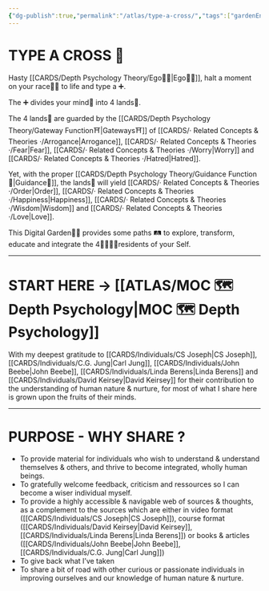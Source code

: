 ```yaml
---
{"dg-publish":true,"permalink":"/atlas/type-a-cross/","tags":["gardenEntry"],"noteIcon":1,"created":"2023-01-02T16:17:52.012+01:00","updated":"2023-05-28T22:41:55.015+02:00"}
---
```


# TYPE A CROSS 💠

Hasty [[CARDS/Depth Psychology Theory/Ego🙋‍♂️\|Ego🙋‍♂️]], halt a moment on your race🏃‍♂️ to life and type a ➕. 

The ➕ divides your mind🧠 into 4 lands🌾. 

The 4 lands🌾 are guarded by the [[CARDS/Depth Psychology Theory/Gateway Function⛩️\|Gateways⛩️]] of [[CARDS/· Related Concepts & Theories ·/Arrogance\|Arrogance]], [[CARDS/· Related Concepts & Theories ·/Fear\|Fear]],  [[CARDS/· Related Concepts & Theories ·/Worry\|Worry]] and [[CARDS/· Related Concepts & Theories ·/Hatred\|Hatred]].

Yet, with the proper [[CARDS/Depth Psychology Theory/Guidance Function🚿\|Guidance🚿]], the lands🌾 will yield [[CARDS/· Related Concepts & Theories ·/Order\|Order]], [[CARDS/· Related Concepts & Theories ·/Happiness\|Happiness]], [[CARDS/· Related Concepts & Theories ·/Wisdom\|Wisdom]] and [[CARDS/· Related Concepts & Theories ·/Love\|Love]].  

This Digital Garden👩‍🌾 provides some paths 🛤️ to explore, transform, educate and integrate the 4👨‍👩‍👧‍👦residents of your Self. 

---
# START HERE → [[ATLAS/MOC 🗺️ Depth Psychology\|MOC 🗺️ Depth Psychology]]

With my deepest gratitude to [[CARDS/Individuals/CS Joseph\|CS Joseph]], [[CARDS/Individuals/C.G. Jung\|Carl Jung]], [[CARDS/Individuals/John Beebe\|John Beebe]], [[CARDS/Individuals/Linda Berens\|Linda Berens]] and [[CARDS/Individuals/David Keirsey\|David Keirsey]] for their contribution to the understanding of human nature & nurture, for most of what I share here is grown upon the fruits of their minds. 

---
# PURPOSE - WHY SHARE ?
- To provide material for individuals who wish to understand & understand themselves & others, and thrive to become integrated, wholly human beings.  
- To gratefully welcome feedback, criticism and ressources so I can become a wiser individual myself. 
- To provide a highly accessible & navigable web of sources & thoughts, as a complement to the sources which are either in video format ([[CARDS/Individuals/CS Joseph\|CS Joseph]]), course format ([[CARDS/Individuals/David Keirsey\|David Keirsey]], [[CARDS/Individuals/Linda Berens\|Linda Berens]]) or books & articles ([[CARDS/Individuals/John Beebe\|John Beebe]], [[CARDS/Individuals/C.G. Jung\|Carl Jung]])
- To give back what I’ve taken
- To share a bit of road with other curious or passionate individuals in improving ourselves and our knowledge of human nature & nurture. 